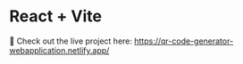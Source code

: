# React + Vite

 🔗 Check out the live project here: https://qr-code-generator-webapplication.netlify.app/

